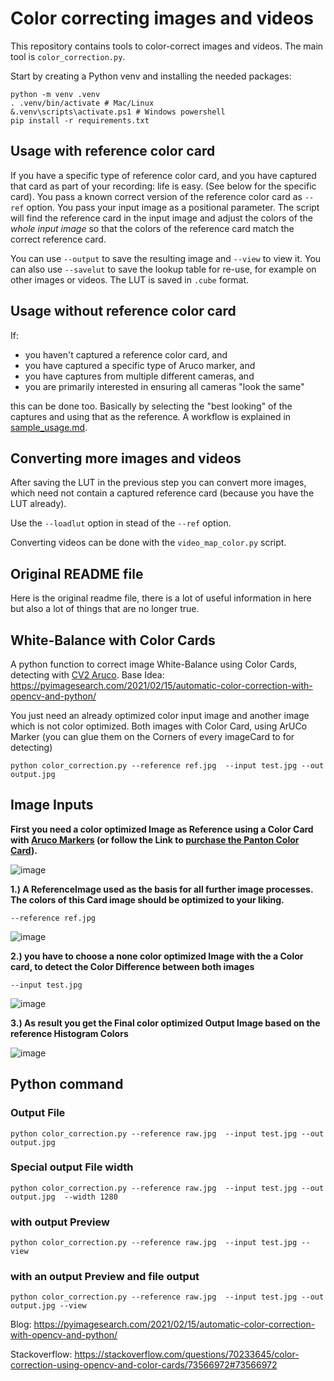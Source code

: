 
# Color correcting images and videos

This repository contains tools to color-correct images and videos. The main tool is `color_correction.py`.

Start by creating a Python venv and installing the needed packages:

```
python -m venv .venv
. .venv/bin/activate # Mac/Linux
&.venv\scripts\activate.ps1 # Windows powershell
pip install -r requirements.txt
```

## Usage with reference color card

If you have a specific type of reference color card, and you have captured that card as part of your recording: life is easy. (See below for the specific card). You pass a known correct version of the reference color card as `--ref` option. You pass your input image as a positional parameter. The script will find the reference card in the input image and adjust the colors of the _whole input image_ so that the colors of the reference card match the correct reference card.

You can use `--output` to save the resulting image and `--view` to view it. You can also use `--savelut` to save the lookup table for re-use, for example on other images or videos. The LUT is saved in `.cube` format.

## Usage without reference color card

If:

- you haven't captured a reference color card, and
- you have captured a specific type of Aruco marker, and
- you have captures from multiple different cameras, and
- you are primarily interested in ensuring all cameras "look the same"

this can be done too. Basically by selecting the "best looking" of the captures and using that as the reference. A workflow is explained in [sample_usage.md](sample_usage.md).

## Converting more images and videos

After saving the LUT in the previous step you can convert more images, which need not contain a captured reference card (because you have the LUT already).

Use the `--loadlut` option in stead of the `--ref` option.

Converting videos can be done with the `video_map_color.py` script. 

## Original README file

Here is the original readme file, there is a lot of useful information in here but also a lot of things that are no longer true.

## White-Balance with Color Cards 
A python function to correct image White-Balance using Color Cards, detecting with [CV2 Aruco](https://docs.opencv.org/4.x/d5/dae/tutorial_aruco_detection.html).
Base Idea: https://pyimagesearch.com/2021/02/15/automatic-color-correction-with-opencv-and-python/

You just need an already optimized color input image and another image which is not color optimized. Both images with Color Card, using ArUCo Marker (you can glue them on the Corners of every imageCard to for detecting)

`python color_correction.py --reference ref.jpg  --input test.jpg --out output.jpg`

## Image Inputs

**First you need a color optimized Image as Reference using a Color Card with [Aruco Markers](https://docs.opencv.org/4.x/d5/dae/tutorial_aruco_detection.html) (or follow the Link to [purchase the Panton Color Card](https://www.pantone.com/eu/de/pantone-color-match-card)).**


![image](https://user-images.githubusercontent.com/67874406/187918735-78967b36-ce77-47cc-8a17-773ea856d988.png)

**1.) A ReferenceImage used as the basis for all further image processes. The colors of this Card image should be optimized to your liking.**

`--reference ref.jpg`

![image](https://user-images.githubusercontent.com/67874406/187906176-23303477-0dd7-4ef8-ae05-1e36f3e82de7.png)


 **2.) you have to choose a none color optimized Image with the a Color card, to detect the Color Difference between both images**

`--input test.jpg`

![image](https://user-images.githubusercontent.com/67874406/187906327-8a42dcf2-c312-4ce7-b336-6f8d4f310788.png)

**3.) As result you get the Final color optimized Output Image based on the reference Histogram Colors**

![image](https://user-images.githubusercontent.com/67874406/187906458-244286b9-70c5-4b6f-8f35-bdee9908573a.png)


## Python command

### **Output File**
`python color_correction.py --reference raw.jpg  --input test.jpg --out output.jpg`


### **Special output File width**
`python color_correction.py --reference raw.jpg  --input test.jpg --out output.jpg  --width 1280`


### **with output Preview**
`python color_correction.py --reference raw.jpg  --input test.jpg --view`

### **with an output Preview and file output**
`python color_correction.py --reference raw.jpg  --input test.jpg --out output.jpg --view`


Blog: https://pyimagesearch.com/2021/02/15/automatic-color-correction-with-opencv-and-python/

Stackoverflow: https://stackoverflow.com/questions/70233645/color-correction-using-opencv-and-color-cards/73566972#73566972
